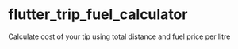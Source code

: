 # flutter_trip_fuel_calculator
Calculate cost of your tip using total distance and fuel price per litre
